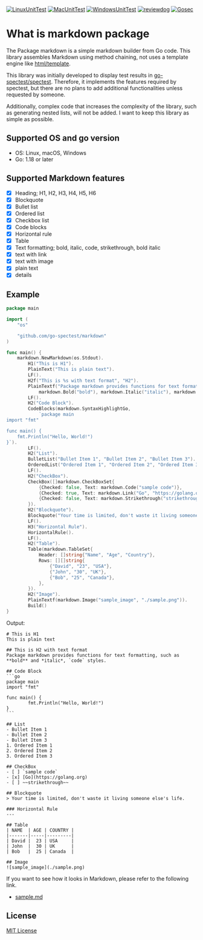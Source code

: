 [![LinuxUnitTest](https://github.com/go-spectest/markdown/actions/workflows/linux_test.yml/badge.svg)](https://github.com/go-spectest/markdown/actions/workflows/linux_test.yml)
[![MacUnitTest](https://github.com/go-spectest/markdown/actions/workflows/mac_test.yml/badge.svg)](https://github.com/go-spectest/markdown/actions/workflows/mac_test.yml)
[![WindowsUnitTest](https://github.com/go-spectest/markdown/actions/workflows/windows_test.yml/badge.svg)](https://github.com/go-spectest/markdown/actions/workflows/windows_test.yml)
[![reviewdog](https://github.com/go-spectest/markdown/actions/workflows/reviewdog.yml/badge.svg)](https://github.com/go-spectest/markdown/actions/workflows/reviewdog.yml)
[![Gosec](https://github.com/go-spectest/markdown/actions/workflows/gosec.yml/badge.svg)](https://github.com/go-spectest/markdown/actions/workflows/gosec.yml)
# What is markdown package
The Package markdown is a simple markdown builder from Go code. This library assembles Markdown using method chaining, not uses a template engine like [html/template](https://pkg.go.dev/html/template). 
  
This library was initially developed to display test results in [go-spectest/spectest](https://github.com/go-spectest/spectest). Therefore, it implements the features required by spectest, but there are no plans to add additional functionalities unless requested by someone.
  
Additionally, complex code that increases the complexity of the library, such as generating nested lists, will not be added. I want to keep this library as simple as possible.
  
## Supported OS and go version
- OS: Linux, macOS, Windows
- Go: 1.18 or later
  
## Supported Markdown features
- [x] Heading; H1, H2, H3, H4, H5, H6
- [x] Blockquote 
- [x] Bullet list
- [x] Ordered list
- [x] Checkbox list 
- [x] Code blocks
- [x] Horizontal rule 
- [x] Table
- [x] Text formatting; bold, italic, code, strikethrough, bold italic
- [x] text with link
- [x] text with image
- [x] plain text
- [x] details 
  
## Example
```go
package main

import (
	"os"

	"github.com/go-spectest/markdown"
)

func main() {
	markdown.NewMarkdown(os.Stdout).
		H1("This is H1").
		PlainText("This is plain text").
        LF().
		H2f("This is %s with text format", "H2").
		PlainTextf("Package markdown provides functions for text formatting, such as %s and %s, %s styles.",
			markdown.Bold("bold"), markdown.Italic("italic"), markdown.Code("code")).
        LF().
		H2("Code Block").
		CodeBlocks(markdown.SyntaxHighlightGo,
			`package main
import "fmt"

func main() {
	fmt.Println("Hello, World!")
}`).
        LF().
		H2("List").
		BulletList("Bullet Item 1", "Bullet Item 2", "Bullet Item 3").
		OrderedList("Ordered Item 1", "Ordered Item 2", "Ordered Item 3").
        LF().
		H2("CheckBox").
		CheckBox([]markdown.CheckBoxSet{
			{Checked: false, Text: markdown.Code("sample code")},
			{Checked: true, Text: markdown.Link("Go", "https://golang.org")},
			{Checked: false, Text: markdown.Strikethrough("strikethrough")},
		}).
		H2("Blockquote").
		Blockquote("Your time is limited, don't waste it living someone else's life.").
        LF().
		H3("Horizontal Rule").
		HorizontalRule().
        LF().
		H2("Table").
		Table(markdown.TableSet{
			Header: []string{"Name", "Age", "Country"},
			Rows: [][]string{
				{"David", "23", "USA"},
				{"John", "30", "UK"},
				{"Bob", "25", "Canada"},
			},
		}).
		H2("Image").
		PlainTextf(markdown.Image("sample_image", "./sample.png")).
		Build()
}
```

Output:
````
# This is H1
This is plain text
  
## This is H2 with text format
Package markdown provides functions for text formatting, such as **bold** and *italic*, `code` styles.
  
## Code Block
```go
package main
import "fmt"

func main() {
        fmt.Println("Hello, World!")
}
```
  
## List
- Bullet Item 1
- Bullet Item 2
- Bullet Item 3
1. Ordered Item 1
2. Ordered Item 2
3. Ordered Item 3
  
## CheckBox
- [ ] `sample code`
- [x] [Go](https://golang.org)
- [ ] ~~strikethrough~~
  
## Blockquote
> Your time is limited, don't waste it living someone else's life.
  
### Horizontal Rule
---
  
## Table
| NAME  | AGE | COUNTRY |
|-------|-----|---------|
| David |  23 | USA     |
| John  |  30 | UK      |
| Bob   |  25 | Canada  |

## Image
![sample_image](./sample.png)
````

If you want to see how it looks in Markdown, please refer to the following link.
- [sample.md](./doc/generated_example.md)

## License
[MIT License](./LICENSE)